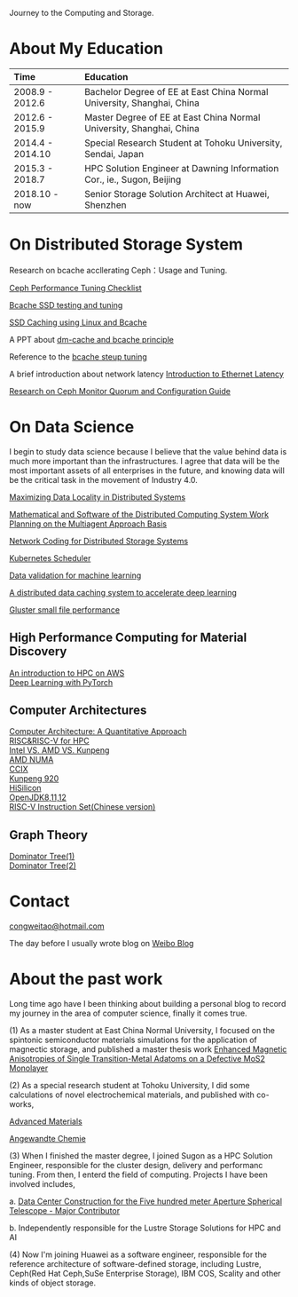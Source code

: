 Journey to the Computing and Storage.
# About My Education  
|Time |   Education 
|:-|:-|
|2008.9 - 2012.6 | Bachelor Degree of EE at East China Normal University, Shanghai, China
|2012.6 - 2015.9 | Master Degree of EE at East China Normal University, Shanghai, China
|2014.4 - 2014.10| Special Research Student at Tohoku University, Sendai, Japan
|2015.3 - 2018.7 | HPC Solution Engineer at Dawning Information Cor., ie., Sugon, Beijing
|2018.10 - now   | Senior Storage Solution Architect at Huawei, Shenzhen

# On Distributed Storage System
Research on bcache accllerating Ceph：Usage and Tuning.

[Ceph Performance Tuning Checklist](http://accelazh.github.io/ceph/Ceph-Performance-Tuning-Checklist)

[Bcache SSD testing and tuning](http://confluence.wartungsfenster.de/display/Adminspace/bcache+SSD+testing+and+tuning)

[SSD Caching using Linux and Bcache](https://pommi.nethuis.nl/ssd-caching-using-linux-and-bcache/)

A PPT about [dm-cache and bcache principle](https://www.lanl.gov/projects/national-security-education-center/information-science-technology/_assets/docs/2014-si-docs/2014-docs/Team-Chartreuse-Presentation.pdf)

Reference to the [bcache steup tuning](http://www.tech-g.com/2017/08/10/bcache-how-to-setup/)

A brief introduction about network latency [Introduction to Ethernet Latency](https://www.marvell.com/documents/rjx203ukari4r93gntem/)

[Research on Ceph Monitor Quorum and Configuration Guide](http://blog.sina.com.cn/s/blog_767e55a30102yyt4.html)

# On Data Science
I begin to study data science because I believe that the value behind data is much more important than the infrastructures.
I agree that data will be the most important assets of all enterprises in the future, and knowing data will be the critical task in the movement of Industry 4.0.

[Maximizing Data Locality in Distributed Systems](https://www.microsoft.com/en-us/research/wp-content/uploads/2016/02/jcss.pdf)

[Mathematical and Software of the Distributed Computing System Work Planning on the Multiagent Approach Basis](https://pdfs.semanticscholar.org/288d/b1dc3f40787e2e8c6c23a7ac2df36f353a10.pdf)

[Network Coding for Distributed Storage Systems](https://people.eecs.berkeley.edu/~wainwrig/Papers/DimEtAl10.pdf)

[Kubernetes Scheduler](https://medium.com/@dominik.tornow/the-kubernetes-scheduler-cd429abac02f)

[Data validation for machine learning](https://www.sysml.cc/doc/2019/167.pdf)

[A distributed data caching system to accelerate deep learning](https://arxiv.org/pdf/1812.00669.pdf)

[Gluster small file performance](https://github.com/gluster/glusterfs-specs/blob/master/done/GlusterFS%203.7/Small%20File%20Performance.md)
## High Performance Computing for Material Discovery
[An introduction to HPC on AWS](https://d0.awsstatic.com/whitepapers/Intro_to_HPC_on_AWS.pdf)  
[Deep Learning with PyTorch](https://pytorch.org/assets/deep-learning/Deep-Learning-with-PyTorch.pdf)    
## Computer Architectures
[Computer Architecture: A Quantitative Approach](https://www.cryptodionysus.com/pdfs/computer_arch.pdf)  
[RISC&RISC-V for HPC](https://upcommons.upc.edu/bitstream/handle/2117/131610/140782.pdf)  
[Intel VS. AMD VS. Kunpeng](https://www.amd.com/system/files/2018-03/AMD-Optimizes-EPYC-Memory-With-NUMA.pdf)  
[AMD NUMA](https://developer.amd.com/wp-content/resources/56308-NUMA%20Topology%20for%20AMD%20EPYC%E2%84%A2%20Naples%20Family%20Processors.PDF)  
[CCIX](https://www.flashmemorysummit.com/Proceedings2019/08-07-Wednesday/20190807_ENST-202B-1_Gummaluri.pdf)  
[Kunpeng 920](https://en.wikichip.org/wiki/hisilicon/kunpeng/920-6426)  
[HiSilicon](https://en.wikipedia.org/wiki/HiSilicon)  
[OpenJDK8,11,12](https://github.com/AdoptOpenJDK)  
[RISC-V Instruction Set(Chinese version)](http://crva.io/documents/RISC-V-Reader-Chinese-v2p1.pdf)  

## Graph Theory
[Dominator Tree(1)](https://tanujkhattar.wordpress.com/2016/01/11/dominator-tree-of-a-directed-graph/)    
[Dominator Tree(2)](https://www.cs.princeton.edu/courses/archive/fall03/cs528/handouts/a%20fast%20algorithm%20for%20finding.pdf)    

# Contact
[congweitao@hotmail.com](congweitao@hotmail.com)

The day before I usually wrote blog on [Weibo Blog](http://blog.sina.com.cn/u/1987990947)

# About the past work
Long time ago have I been thinking about building a personal blog to record my journey in the area of computer science, finally it comes true.

(1) As a master student at East China Normal University, I focused on the spintonic semiconductor materials simulations for the application of magnectic storage, and published a master thesis work [Enhanced Magnetic Anisotropies of Single Transition-Metal Adatoms on a Defective MoS2 Monolayer](https://www.nature.com/articles/srep09361)

(2) As a special research student at Tohoku University, I did some calculations of novel electrochemical materials, and published with co-works,

[Advanced Materials](https://www.researchgate.net/scientific-contributions/2083236860_Weitao_Cong)

[Angewandte Chemie](https://www.researchgate.net/scientific-contributions/2083236860_Weitao_Cong)

(3) When I finished the master degree, I joined Sugon as a HPC Solution Engineer, responsible for the cluster design, delivery and performanc tuning. From then, I enterd the field of computing. Projects I have been involved includes,

a. [Data Center Construction for the Five hundred meter Aperture Spherical Telescope - Major Contributor](https://en.wikipedia.org/wiki/Five_hundred_meter_Aperture_Spherical_Telescope)

b. Independently responsible for the Lustre Storage Solutions for HPC and AI

(4) Now I'm joining Huawei as a software engineer, responsible for the reference architecture of software-defined storage, including Lustre, Ceph(Red Hat Ceph,SuSe Enterprise Storage), IBM COS, Scality and other kinds of object storage.

